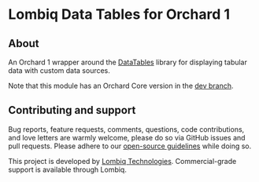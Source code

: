 # Lombiq Data Tables for Orchard 1



## About

An Orchard 1 wrapper around the [DataTables](https://datatables.net/) library for displaying tabular data with custom data sources.

Note that this module has an Orchard Core version in the [dev branch](https://github.com/Lombiq/Orchard-Data-Tables/tree/dev).


## Contributing and support

Bug reports, feature requests, comments, questions, code contributions, and love letters are warmly welcome, please do so via GitHub issues and pull requests. Please adhere to our [open-source guidelines](https://lombiq.com/open-source-guidelines) while doing so.

This project is developed by [Lombiq Technologies](https://lombiq.com/). Commercial-grade support is available through Lombiq.